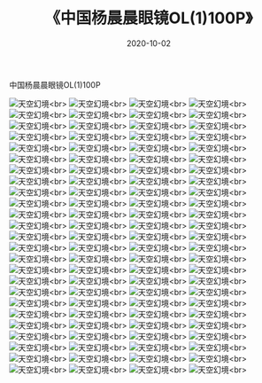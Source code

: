 ﻿---
layout: post
title: 《中国杨晨晨眼镜OL(1)100P》
date: 2020-10-02
img: http://photo.orgx.cf/性感/2020/中国杨晨晨眼镜OL(1)100P/000.jpg
tags: [美女,性感,泳衣]
---

中国杨晨晨眼镜OL(1)100P



![天空幻境](http://photo.orgx.cf/性感/2020/中国杨晨晨眼镜OL(1)100P/001.jpg''天空幻境'')<br>
![天空幻境](http://photo.orgx.cf/性感/2020/中国杨晨晨眼镜OL(1)100P/002.jpg''天空幻境'')<br>
![天空幻境](http://photo.orgx.cf/性感/2020/中国杨晨晨眼镜OL(1)100P/003.jpg''天空幻境'')<br>
![天空幻境](http://photo.orgx.cf/性感/2020/中国杨晨晨眼镜OL(1)100P/004.jpg''天空幻境'')<br>
![天空幻境](http://photo.orgx.cf/性感/2020/中国杨晨晨眼镜OL(1)100P/005.jpg''天空幻境'')<br>
![天空幻境](http://photo.orgx.cf/性感/2020/中国杨晨晨眼镜OL(1)100P/006.jpg''天空幻境'')<br>
![天空幻境](http://photo.orgx.cf/性感/2020/中国杨晨晨眼镜OL(1)100P/007.jpg''天空幻境'')<br>
![天空幻境](http://photo.orgx.cf/性感/2020/中国杨晨晨眼镜OL(1)100P/008.jpg''天空幻境'')<br>
![天空幻境](http://photo.orgx.cf/性感/2020/中国杨晨晨眼镜OL(1)100P/009.jpg''天空幻境'')<br>
![天空幻境](http://photo.orgx.cf/性感/2020/中国杨晨晨眼镜OL(1)100P/010.jpg''天空幻境'')<br>
![天空幻境](http://photo.orgx.cf/性感/2020/中国杨晨晨眼镜OL(1)100P/011.jpg''天空幻境'')<br>
![天空幻境](http://photo.orgx.cf/性感/2020/中国杨晨晨眼镜OL(1)100P/012.jpg''天空幻境'')<br>
![天空幻境](http://photo.orgx.cf/性感/2020/中国杨晨晨眼镜OL(1)100P/013.jpg''天空幻境'')<br>
![天空幻境](http://photo.orgx.cf/性感/2020/中国杨晨晨眼镜OL(1)100P/014.jpg''天空幻境'')<br>
![天空幻境](http://photo.orgx.cf/性感/2020/中国杨晨晨眼镜OL(1)100P/015.jpg''天空幻境'')<br>
![天空幻境](http://photo.orgx.cf/性感/2020/中国杨晨晨眼镜OL(1)100P/016.jpg''天空幻境'')<br>
![天空幻境](http://photo.orgx.cf/性感/2020/中国杨晨晨眼镜OL(1)100P/017.jpg''天空幻境'')<br>
![天空幻境](http://photo.orgx.cf/性感/2020/中国杨晨晨眼镜OL(1)100P/018.jpg''天空幻境'')<br>
![天空幻境](http://photo.orgx.cf/性感/2020/中国杨晨晨眼镜OL(1)100P/019.jpg''天空幻境'')<br>
![天空幻境](http://photo.orgx.cf/性感/2020/中国杨晨晨眼镜OL(1)100P/020.jpg''天空幻境'')<br>
![天空幻境](http://photo.orgx.cf/性感/2020/中国杨晨晨眼镜OL(1)100P/021.jpg''天空幻境'')<br>
![天空幻境](http://photo.orgx.cf/性感/2020/中国杨晨晨眼镜OL(1)100P/022.jpg''天空幻境'')<br>
![天空幻境](http://photo.orgx.cf/性感/2020/中国杨晨晨眼镜OL(1)100P/023.jpg''天空幻境'')<br>
![天空幻境](http://photo.orgx.cf/性感/2020/中国杨晨晨眼镜OL(1)100P/024.jpg''天空幻境'')<br>
![天空幻境](http://photo.orgx.cf/性感/2020/中国杨晨晨眼镜OL(1)100P/025.jpg''天空幻境'')<br>
![天空幻境](http://photo.orgx.cf/性感/2020/中国杨晨晨眼镜OL(1)100P/026.jpg''天空幻境'')<br>
![天空幻境](http://photo.orgx.cf/性感/2020/中国杨晨晨眼镜OL(1)100P/027.jpg''天空幻境'')<br>
![天空幻境](http://photo.orgx.cf/性感/2020/中国杨晨晨眼镜OL(1)100P/028.jpg''天空幻境'')<br>
![天空幻境](http://photo.orgx.cf/性感/2020/中国杨晨晨眼镜OL(1)100P/029.jpg''天空幻境'')<br>
![天空幻境](http://photo.orgx.cf/性感/2020/中国杨晨晨眼镜OL(1)100P/030.jpg''天空幻境'')<br>
![天空幻境](http://photo.orgx.cf/性感/2020/中国杨晨晨眼镜OL(1)100P/031.jpg''天空幻境'')<br>
![天空幻境](http://photo.orgx.cf/性感/2020/中国杨晨晨眼镜OL(1)100P/032.jpg''天空幻境'')<br>
![天空幻境](http://photo.orgx.cf/性感/2020/中国杨晨晨眼镜OL(1)100P/033.jpg''天空幻境'')<br>
![天空幻境](http://photo.orgx.cf/性感/2020/中国杨晨晨眼镜OL(1)100P/034.jpg''天空幻境'')<br>
![天空幻境](http://photo.orgx.cf/性感/2020/中国杨晨晨眼镜OL(1)100P/035.jpg''天空幻境'')<br>
![天空幻境](http://photo.orgx.cf/性感/2020/中国杨晨晨眼镜OL(1)100P/036.jpg''天空幻境'')<br>
![天空幻境](http://photo.orgx.cf/性感/2020/中国杨晨晨眼镜OL(1)100P/037.jpg''天空幻境'')<br>
![天空幻境](http://photo.orgx.cf/性感/2020/中国杨晨晨眼镜OL(1)100P/038.jpg''天空幻境'')<br>
![天空幻境](http://photo.orgx.cf/性感/2020/中国杨晨晨眼镜OL(1)100P/039.jpg''天空幻境'')<br>
![天空幻境](http://photo.orgx.cf/性感/2020/中国杨晨晨眼镜OL(1)100P/040.jpg''天空幻境'')<br>
![天空幻境](http://photo.orgx.cf/性感/2020/中国杨晨晨眼镜OL(1)100P/041.jpg''天空幻境'')<br>
![天空幻境](http://photo.orgx.cf/性感/2020/中国杨晨晨眼镜OL(1)100P/042.jpg''天空幻境'')<br>
![天空幻境](http://photo.orgx.cf/性感/2020/中国杨晨晨眼镜OL(1)100P/043.jpg''天空幻境'')<br>
![天空幻境](http://photo.orgx.cf/性感/2020/中国杨晨晨眼镜OL(1)100P/044.jpg''天空幻境'')<br>
![天空幻境](http://photo.orgx.cf/性感/2020/中国杨晨晨眼镜OL(1)100P/045.jpg''天空幻境'')<br>
![天空幻境](http://photo.orgx.cf/性感/2020/中国杨晨晨眼镜OL(1)100P/046.jpg''天空幻境'')<br>
![天空幻境](http://photo.orgx.cf/性感/2020/中国杨晨晨眼镜OL(1)100P/047.jpg''天空幻境'')<br>
![天空幻境](http://photo.orgx.cf/性感/2020/中国杨晨晨眼镜OL(1)100P/048.jpg''天空幻境'')<br>
![天空幻境](http://photo.orgx.cf/性感/2020/中国杨晨晨眼镜OL(1)100P/049.jpg''天空幻境'')<br>
![天空幻境](http://photo.orgx.cf/性感/2020/中国杨晨晨眼镜OL(1)100P/050.jpg''天空幻境'')<br>
![天空幻境](http://photo.orgx.cf/性感/2020/中国杨晨晨眼镜OL(1)100P/051.jpg''天空幻境'')<br>
![天空幻境](http://photo.orgx.cf/性感/2020/中国杨晨晨眼镜OL(1)100P/052.jpg''天空幻境'')<br>
![天空幻境](http://photo.orgx.cf/性感/2020/中国杨晨晨眼镜OL(1)100P/053.jpg''天空幻境'')<br>
![天空幻境](http://photo.orgx.cf/性感/2020/中国杨晨晨眼镜OL(1)100P/054.jpg''天空幻境'')<br>
![天空幻境](http://photo.orgx.cf/性感/2020/中国杨晨晨眼镜OL(1)100P/055.jpg''天空幻境'')<br>
![天空幻境](http://photo.orgx.cf/性感/2020/中国杨晨晨眼镜OL(1)100P/056.jpg''天空幻境'')<br>
![天空幻境](http://photo.orgx.cf/性感/2020/中国杨晨晨眼镜OL(1)100P/057.jpg''天空幻境'')<br>
![天空幻境](http://photo.orgx.cf/性感/2020/中国杨晨晨眼镜OL(1)100P/058.jpg''天空幻境'')<br>
![天空幻境](http://photo.orgx.cf/性感/2020/中国杨晨晨眼镜OL(1)100P/059.jpg''天空幻境'')<br>
![天空幻境](http://photo.orgx.cf/性感/2020/中国杨晨晨眼镜OL(1)100P/060.jpg''天空幻境'')<br>
![天空幻境](http://photo.orgx.cf/性感/2020/中国杨晨晨眼镜OL(1)100P/061.jpg''天空幻境'')<br>
![天空幻境](http://photo.orgx.cf/性感/2020/中国杨晨晨眼镜OL(1)100P/062.jpg''天空幻境'')<br>
![天空幻境](http://photo.orgx.cf/性感/2020/中国杨晨晨眼镜OL(1)100P/063.jpg''天空幻境'')<br>
![天空幻境](http://photo.orgx.cf/性感/2020/中国杨晨晨眼镜OL(1)100P/064.jpg''天空幻境'')<br>
![天空幻境](http://photo.orgx.cf/性感/2020/中国杨晨晨眼镜OL(1)100P/065.jpg''天空幻境'')<br>
![天空幻境](http://photo.orgx.cf/性感/2020/中国杨晨晨眼镜OL(1)100P/066.jpg''天空幻境'')<br>
![天空幻境](http://photo.orgx.cf/性感/2020/中国杨晨晨眼镜OL(1)100P/067.jpg''天空幻境'')<br>
![天空幻境](http://photo.orgx.cf/性感/2020/中国杨晨晨眼镜OL(1)100P/068.jpg''天空幻境'')<br>
![天空幻境](http://photo.orgx.cf/性感/2020/中国杨晨晨眼镜OL(1)100P/069.jpg''天空幻境'')<br>
![天空幻境](http://photo.orgx.cf/性感/2020/中国杨晨晨眼镜OL(1)100P/070.jpg''天空幻境'')<br>
![天空幻境](http://photo.orgx.cf/性感/2020/中国杨晨晨眼镜OL(1)100P/071.jpg''天空幻境'')<br>
![天空幻境](http://photo.orgx.cf/性感/2020/中国杨晨晨眼镜OL(1)100P/072.jpg''天空幻境'')<br>
![天空幻境](http://photo.orgx.cf/性感/2020/中国杨晨晨眼镜OL(1)100P/073.jpg''天空幻境'')<br>
![天空幻境](http://photo.orgx.cf/性感/2020/中国杨晨晨眼镜OL(1)100P/074.jpg''天空幻境'')<br>
![天空幻境](http://photo.orgx.cf/性感/2020/中国杨晨晨眼镜OL(1)100P/075.jpg''天空幻境'')<br>
![天空幻境](http://photo.orgx.cf/性感/2020/中国杨晨晨眼镜OL(1)100P/076.jpg''天空幻境'')<br>
![天空幻境](http://photo.orgx.cf/性感/2020/中国杨晨晨眼镜OL(1)100P/077.jpg''天空幻境'')<br>
![天空幻境](http://photo.orgx.cf/性感/2020/中国杨晨晨眼镜OL(1)100P/078.jpg''天空幻境'')<br>
![天空幻境](http://photo.orgx.cf/性感/2020/中国杨晨晨眼镜OL(1)100P/079.jpg''天空幻境'')<br>
![天空幻境](http://photo.orgx.cf/性感/2020/中国杨晨晨眼镜OL(1)100P/080.jpg''天空幻境'')<br>
![天空幻境](http://photo.orgx.cf/性感/2020/中国杨晨晨眼镜OL(1)100P/081.jpg''天空幻境'')<br>
![天空幻境](http://photo.orgx.cf/性感/2020/中国杨晨晨眼镜OL(1)100P/082.jpg''天空幻境'')<br>
![天空幻境](http://photo.orgx.cf/性感/2020/中国杨晨晨眼镜OL(1)100P/083.jpg''天空幻境'')<br>
![天空幻境](http://photo.orgx.cf/性感/2020/中国杨晨晨眼镜OL(1)100P/084.jpg''天空幻境'')<br>
![天空幻境](http://photo.orgx.cf/性感/2020/中国杨晨晨眼镜OL(1)100P/085.jpg''天空幻境'')<br>
![天空幻境](http://photo.orgx.cf/性感/2020/中国杨晨晨眼镜OL(1)100P/086.jpg''天空幻境'')<br>
![天空幻境](http://photo.orgx.cf/性感/2020/中国杨晨晨眼镜OL(1)100P/087.jpg''天空幻境'')<br>
![天空幻境](http://photo.orgx.cf/性感/2020/中国杨晨晨眼镜OL(1)100P/088.jpg''天空幻境'')<br>
![天空幻境](http://photo.orgx.cf/性感/2020/中国杨晨晨眼镜OL(1)100P/089.jpg''天空幻境'')<br>
![天空幻境](http://photo.orgx.cf/性感/2020/中国杨晨晨眼镜OL(1)100P/090.jpg''天空幻境'')<br>
![天空幻境](http://photo.orgx.cf/性感/2020/中国杨晨晨眼镜OL(1)100P/091.jpg''天空幻境'')<br>
![天空幻境](http://photo.orgx.cf/性感/2020/中国杨晨晨眼镜OL(1)100P/092.jpg''天空幻境'')<br>
![天空幻境](http://photo.orgx.cf/性感/2020/中国杨晨晨眼镜OL(1)100P/093.jpg''天空幻境'')<br>
![天空幻境](http://photo.orgx.cf/性感/2020/中国杨晨晨眼镜OL(1)100P/094.jpg''天空幻境'')<br>
![天空幻境](http://photo.orgx.cf/性感/2020/中国杨晨晨眼镜OL(1)100P/095.jpg''天空幻境'')<br>
![天空幻境](http://photo.orgx.cf/性感/2020/中国杨晨晨眼镜OL(1)100P/096.jpg''天空幻境'')<br>
![天空幻境](http://photo.orgx.cf/性感/2020/中国杨晨晨眼镜OL(1)100P/097.jpg''天空幻境'')<br>
![天空幻境](http://photo.orgx.cf/性感/2020/中国杨晨晨眼镜OL(1)100P/098.jpg''天空幻境'')<br>
![天空幻境](http://photo.orgx.cf/性感/2020/中国杨晨晨眼镜OL(1)100P/099.jpg''天空幻境'')<br>
![天空幻境](http://photo.orgx.cf/性感/2020/中国杨晨晨眼镜OL(1)100P/100.jpg''天空幻境'')<br>